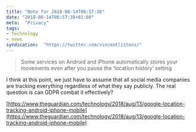 ```yaml
---
title: "Note for 2018-08-14T06:57:38"
date: "2018-08-14T06:57:38+01:00"
meta:  "Privacy"
tags:
- technology
- news
syndication:  "https://twitter.com/vincentlistens/"
---
```


> Some services on Android and iPhone automatically stores your movements even after you pause the ‘location history’ setting

I think at this point, we just have to assume that all social media companies are tracking everything regardless of what they say publicly. The real question is can GDPR combat it effectively?

[https://www.theguardian.com/technology/2018/aug/13/google-location-tracking-android-iphone-mobile](https://www.theguardian.com/technology/2018/aug/13/google-location-tracking-android-iphone-mobile)
